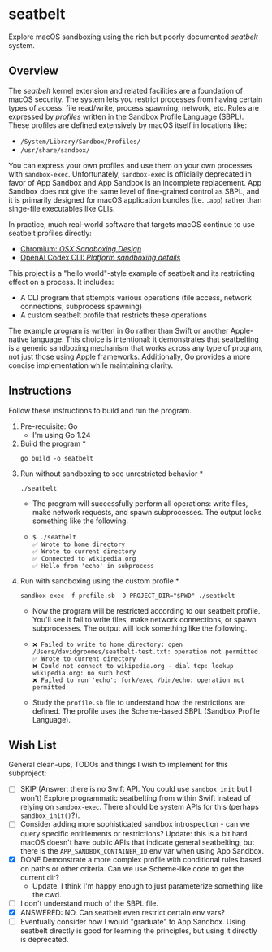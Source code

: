 # seatbelt

Explore macOS sandboxing using the rich but poorly documented *seatbelt* system.


## Overview

The *seatbelt* kernel extension and related facilities are a foundation of macOS security. The system lets you restrict processes from having certain types of access: file read/write, process spawning, network, etc. Rules are expressed by *profiles* written in the Sandbox Profile Language (SBPL). These profiles are defined extensively by macOS itself in locations like:

* `/System/Library/Sandbox/Profiles/`
* `/usr/share/sandbox/`

You can express your own profiles and use them on your own processes with `sandbox-exec`. Unfortunately, `sandbox-exec` is officially deprecated in favor of App Sandbox and App Sandbox is an incomplete replacement. App Sandbox does not give the same level of fine-grained control as SBPL, and it is primarily designed for macOS application bundles (i.e. `.app`) rather than singe-file executables like CLIs.

In practice, much real-world software that targets macOS continue to use seatbelt profiles directly:

* [Chromium: *OSX Sandboxing Design*](https://www.chromium.org/developers/design-documents/sandbox/osx-sandboxing-design/)
* [OpenAI Codex CLI: *Platform sandboxing details*](https://github.com/openai/codex/blob/b73426c1c40187ca13c74c03912a681072c2884f/README.md?plain=1#L187)

This project is a "hello world"-style example of seatbelt and its restricting effect on a process. It includes:

* A CLI program that attempts various operations (file access, network connections, subprocess spawning)
* A custom seatbelt profile that restricts these operations

The example program is written in Go rather than Swift or another Apple-native language. This choice is intentional: it demonstrates that seatbelting is a generic sandboxing mechanism that works across any type of program, not just those using Apple frameworks. Additionally, Go provides a more concise implementation while maintaining clarity.


## Instructions

Follow these instructions to build and run the program.

1. Pre-requisite: Go
   * I'm using Go 1.24
2. Build the program
   * 
     ```shell
     go build -o seatbelt
     ```
3. Run without sandboxing to see unrestricted behavior
   * 
     ```shell
     ./seatbelt
     ```
   * The program will successfully perform all operations: write files, make network requests, and spawn subprocesses. The output looks something like the following.
   * 
     ```text
     $ ./seatbelt
     ✅ Wrote to home directory
     ✅ Wrote to current directory
     ✅ Connected to wikipedia.org
     ✅ Hello from 'echo' in subprocess
     ```
4. Run with sandboxing using the custom profile
   * 
     ```shell
     sandbox-exec -f profile.sb -D PROJECT_DIR="$PWD" ./seatbelt
     ```
   * Now the program will be restricted according to our seatbelt profile. You'll see it fail to write files, make network connections, or spawn subprocesses. The output will look something like the following.
   * 
     ```text
     ❌ Failed to write to home directory: open /Users/davidgroomes/seatbelt-test.txt: operation not permitted
     ✅ Wrote to current directory
     ❌ Could not connect to wikipedia.org - dial tcp: lookup wikipedia.org: no such host
     ❌ Failed to run 'echo': fork/exec /bin/echo: operation not permitted
     ```
   * Study the `profile.sb` file to understand how the restrictions are defined. The profile uses the Scheme-based SBPL (Sandbox Profile Language).


## Wish List

General clean-ups, TODOs and things I wish to implement for this subproject:

* [ ] SKIP (Answer: there is no Swift API. You could use `sandbox_init` but I won't) Explore programmatic seatbelting from within Swift instead of relying on `sandbox-exec`. There should be system APIs for this (perhaps `sandbox_init()`?).
* [ ] Consider adding more sophisticated sandbox introspection - can we query specific entitlements or restrictions? Update: this is a bit hard. macOS doesn't have public APIs that indicate general seatbelting, but there is the `APP_SANDBOX_CONTAINER_ID` env var when using App Sandbox.
* [x] DONE Demonstrate a more complex profile with conditional rules based on paths or other criteria. Can we use Scheme-like code to get the current dir?
   * Update. I think I'm happy enough to just parameterize something like the cwd.
* [ ] I don't understand much of the SBPL file.
* [x] ANSWERED: NO. Can seatbelt even restrict certain env vars?
* [ ] Eventually consider how I would "graduate" to App Sandbox. Using seatbelt directly is good for learning the principles, but using it directly is deprecated.
